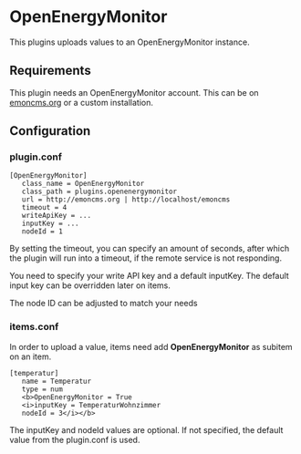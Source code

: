 # OpenEnergyMonitor

This plugins uploads values to an OpenEnergyMonitor instance.

## Requirements

This plugin needs an OpenEnergyMonitor account. This can be on [emoncms.org](http://emoncms.org/) or a custom installation.

## Configuration

### plugin.conf

```
[OpenEnergyMonitor]
   class_name = OpenEnergyMonitor
   class_path = plugins.openenergymonitor
   url = http://emoncms.org | http://localhost/emoncms
   timeout = 4
   writeApiKey = ...
   inputKey = ...
   nodeId = 1
```

By setting the timeout, you can specify an amount of seconds, after which the plugin will run into a timeout, if the remote service is not responding.

You need to specify your write API key and a default inputKey. The default input key can be overridden later on items.

The node ID can be adjusted to match your needs

### items.conf

In order to upload a value, items need add <b>OpenEnergyMonitor</b> as subitem on an item.

```
[temperatur]
   name = Temperatur
   type = num
   <b>OpenEnergyMonitor = True
   <i>inputKey = TemperaturWohnzimmer
   nodeId = 3</i></b>
```

The inputKey and nodeId values are optional. If not specified, the default value from the plugin.conf is used.
